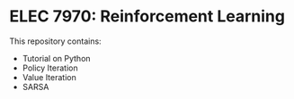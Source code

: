 # ELEC 7970: Reinforcement Learning 
This repository contains: 
* Tutorial on Python
* Policy Iteration 
* Value Iteration
* SARSA
